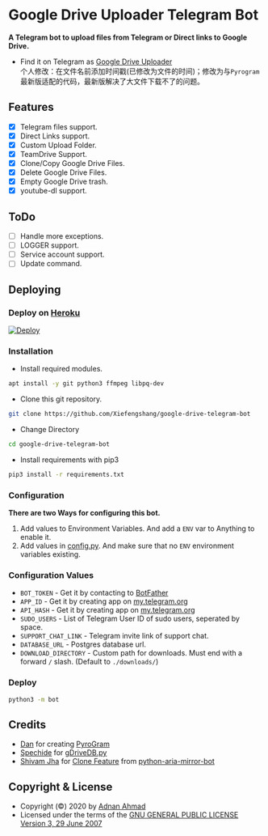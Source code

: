 # Google Drive Uploader Telegram Bot
**A Telegram bot to upload files from Telegram or Direct links to Google Drive.**
- Find it on Telegram as [Google Drive Uploader](https://t.me/uploadgdrivebot)  
个人修改：在文件名前添加时间戳(已修改为文件的时间)；修改为与`Pyrogram`最新版适配的代码，最新版解决了大文件下载不了的问题。

## Features
- [X] Telegram files support.
- [X] Direct Links support.
- [X] Custom Upload Folder.
- [X] TeamDrive Support.
- [X] Clone/Copy Google Drive Files.
- [X] Delete Google Drive Files.
- [X] Empty Google Drive trash.
- [X] youtube-dl support.

## ToDo 
- [ ] Handle more exceptions.
- [ ] LOGGER support.
- [ ] Service account support.
- [ ] Update command.

## Deploying

### Deploy on [Heroku](https://heroku.com)
[![Deploy](https://www.herokucdn.com/deploy/button.svg)](https://heroku.com/deploy)

### Installation
- Install required modules.
```sh
apt install -y git python3 ffmpeg libpq-dev
```
- Clone this git repository.
```sh 
git clone https://github.com/Xiefengshang/google-drive-telegram-bot
```
- Change Directory
```sh 
cd google-drive-telegram-bot
```
- Install requirements with pip3
```sh 
pip3 install -r requirements.txt
```

### Configuration
**There are two Ways for configuring this bot.**
1. Add values to Environment Variables. And add a `ENV` var to Anything to enable it.
2. Add values in [config.py](./bot/config.py). And make sure that no `ENV` environment variables existing.

### Configuration Values
- `BOT_TOKEN` - Get it by contacting to [BotFather](https://t.me/botfather)
- `APP_ID` - Get it by creating app on [my.telegram.org](https://my.telegram.org/apps)
- `API_HASH` - Get it by creating app on [my.telegram.org](https://my.telegram.org/apps)
- `SUDO_USERS` - List of Telegram User ID of sudo users, seperated by space.
- `SUPPORT_CHAT_LINK` - Telegram invite link of support chat.
- `DATABASE_URL` - Postgres database url.
- `DOWNLOAD_DIRECTORY` - Custom path for downloads. Must end with a forward `/` slash. (Default to `./downloads/`)

### Deploy 
```sh 
python3 -m bot
```

## Credits
- [Dan](https://github.com/delivrance) for creating [PyroGram](https://pyrogram.org)
- [Spechide](https://github.com/Spechide) for [gDriveDB.py](./bot/helpers/sql_helper/gDriveDB.py)
- [Shivam Jha](https://github.com/lzzy12) for [Clone Feature](./bot/helpers/gdrive_utils/gDrive.py) from [python-aria-mirror-bot](https://github.com/lzzy12/python-aria-mirror-bot)

## Copyright & License
- Copyright (©) 2020 by [Adnan Ahmad](https://github.com/viperadnan-git)
- Licensed under the terms of the [GNU GENERAL PUBLIC LICENSE Version 3, 29 June 2007](./LICENSE)
